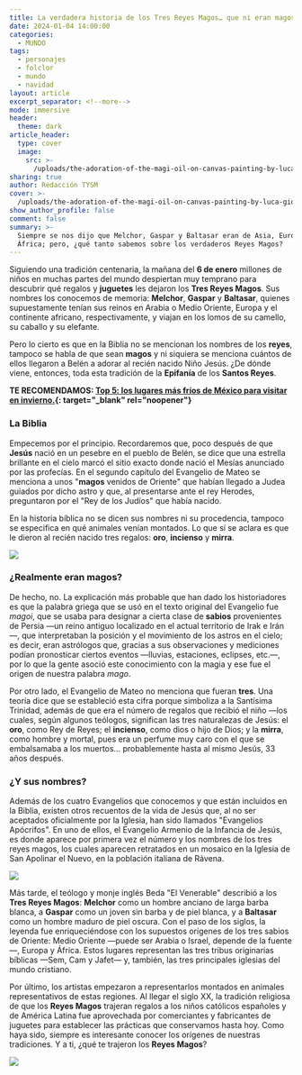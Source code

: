 ```yaml
---
title: La verdadera historia de los Tres Reyes Magos… que ni eran magos ni eran reyes
date: 2024-01-04 14:00:00
categories:
  - MUNDO
tags:
  - personajes
  - folclor
  - mundo
  - navidad
layout: article
excerpt_separator: <!--more-->
mode: immersive
header:
  theme: dark
article_header:
  type: cover
  image:
    src: >-
      /uploads/the-adoration-of-the-magi-oil-on-canvas-painting-by-luca-giordano-called-fa-presto.jpeg
sharing: true
author: Redacción TYSM
cover: >-
  /uploads/the-adoration-of-the-magi-oil-on-canvas-painting-by-luca-giordano-called-fa-presto.jpeg
show_author_profile: false
comment: false
summary: >-
  Siempre se nos dijo que Melchor, Gaspar y Baltasar eran de Asia, Europa y
  África; pero, ¿qué tanto sabemos sobre los verdaderos Reyes Magos?
---
```

Siguiendo una tradición centenaria, la mañana del **6 de enero** millones de niños en muchas partes del mundo despiertan muy temprano para descubrir qué regalos y **juguetes** les dejaron los **Tres Reyes Magos**. Sus nombres los conocemos de memoria: **Melchor**, **Gaspar** y **Baltasar**, quienes supuestamente tenían sus reinos en Arabia o Medio Oriente, Europa y el continente africano, respectivamente, y viajan en los lomos de su camello, su caballo y su elefante.

Pero lo cierto es que en la Biblia no se mencionan los nombres de los **reyes**, tampoco se habla de que sean **magos** y ni siquiera se menciona cuántos de ellos llegaron a Belén a adorar al recién nacido Niño Jesús. ¿De dónde viene, entonces, toda esta tradición de la **Epifanía** de los **Santos Reyes**.

**TE RECOMENDAMOS: [Top 5: los lugares más fríos de México para visitar en invierno.](https://blog.tonoysumariachi.com/turismo/2023/12/05/top-5-los-lugares-m%C3%A1s-fr%C3%ADos-de-m%C3%A9xico-para-visitar-en-invierno.html){: target="_blank" rel="noopener"}**

### La Biblia

Empecemos por el principio. Recordaremos que, poco después de que **Jesús** nació en un pesebre en el pueblo de Belén, se dice que una estrella brillante en el cielo marcó el sitio exacto donde nació el Mesías anunciado por las profecías. En el segundo capítulo del Evangelio de Mateo se menciona a unos "**magos** venidos de Oriente" que habían llegado a Judea guiados por dicho astro y que, al presentarse ante el rey Herodes, preguntaron por el "Rey de los Judíos" que había nacido.

En la historia bíblica no se dicen sus nombres ni su procedencia, tampoco se especifica en qué animales venían montados. Lo que sí se aclara es que le dieron al recién nacido tres regalos: **oro**, **incienso** y **mirra**.

![](https://upload.wikimedia.org/wikipedia/commons/thumb/7/7e/The_Adoration_of_the_Magi_MET_DT8849.jpg/799px-The_Adoration_of_the_Magi_MET_DT8849.jpg)

### ¿Realmente eran magos?

De hecho, no. La explicación más probable que han dado los historiadores es que la palabra griega que se usó en el texto original del Evangelio fue *magoi*, que se usaba para designar a cierta clase de **sabios** provenientes de Persia —un reino antiguo localizado en el actual territorio de Irak e Irán—, que interpretaban la posición y el movimiento de los astros en el cielo; es decir, eran astrólogos que, gracias a sus observaciones y mediciones podían pronosticar ciertos eventos —lluvias, estaciones, eclipses, etc.—, por lo que la gente asoció este conocimiento con la magia y ese fue el origen de nuestra palabra *mago*.

Por otro lado, el Evangelio de Mateo no menciona que fueran **tres**. Una teoría dice que se estableció esta cifra porque simboliza a la Santísima Trinidad, además de que era el número de regalos que recibió el niño —los cuales, según algunos teólogos, significan las tres naturalezas de Jesús: el **oro**, como Rey de Reyes; el **incienso**, como dios o hijo de Dios; y la **mirra**, como hombre y mortal, pues era un perfume muy caro con el que se embalsamaba a los muertos… probablemente hasta al mismo Jesús, 33 años después.

### ¿Y sus nombres?

Además de los cuatro Evangelios que conocemos y que están incluidos en la Biblia, existen otros recuentos de la vida de Jesús que, al no ser aceptados oficialmente por la Iglesia, han sido llamados "Evangelios Apócrifos". En uno de ellos, el Evangelio Armenio de la Infancia de Jesús, es donde aparece por primera vez el número y los nombres de los tres reyes magos, los cuales aparecen retratados en un mosaico en la Iglesia de San Apolinar el Nuevo, en la población italiana de Rávena.

![](https://upload.wikimedia.org/wikipedia/commons/thumb/0/09/Three_Magi_mosaic_-_Sant%27Apollinare_Nuovo_-_Ravenna_2016.jpg/1024px-Three_Magi_mosaic_-_Sant%27Apollinare_Nuovo_-_Ravenna_2016.jpg)

Más tarde, el teólogo y monje inglés Beda "El Venerable" describió a los **Tres Reyes Magos**: **Melchor** como un hombre anciano de larga barba blanca, a **Gaspar** como un joven sin barba y de piel blanca, y a **Baltasar** como un hombre maduro de piel oscura. Con el paso de los siglos, la leyenda fue enriqueciéndose con los supuestos orígenes de los tres sabios de Oriente: Medio Oriente —puede ser Arabia o Israel, depende de la fuente—, Europa y África. Estos lugares representan las tres tribus originarias bíblicas —Sem, Cam y Jafet— y, también, las tres principales iglesias del mundo cristiano.

Por último, los artistas empezaron a representarlos montados en animales representativos de estas regiones. Al llegar el siglo XX, la tradición religiosa de que los **Reyes Magos** trajeran regalos a los niños católicos españoles y de América Latina fue aprovechada por comerciantes y fabricantes de juguetes para establecer las prácticas que conservamos hasta hoy. Como haya sido, siempre es interesante conocer los orígenes de nuestras tradiciones. Y a ti, ¿qué te trajeron los **Reyes Magos**?

![](https://upload.wikimedia.org/wikipedia/commons/thumb/a/a8/Maerten_van_heemskerck%2C_altare_dei_drappieri%2C_1546%2C_06_adorazione_dei_magi_2.jpg/1024px-Maerten_van_heemskerck%2C_altare_dei_drappieri%2C_1546%2C_06_adorazione_dei_magi_2.jpg)